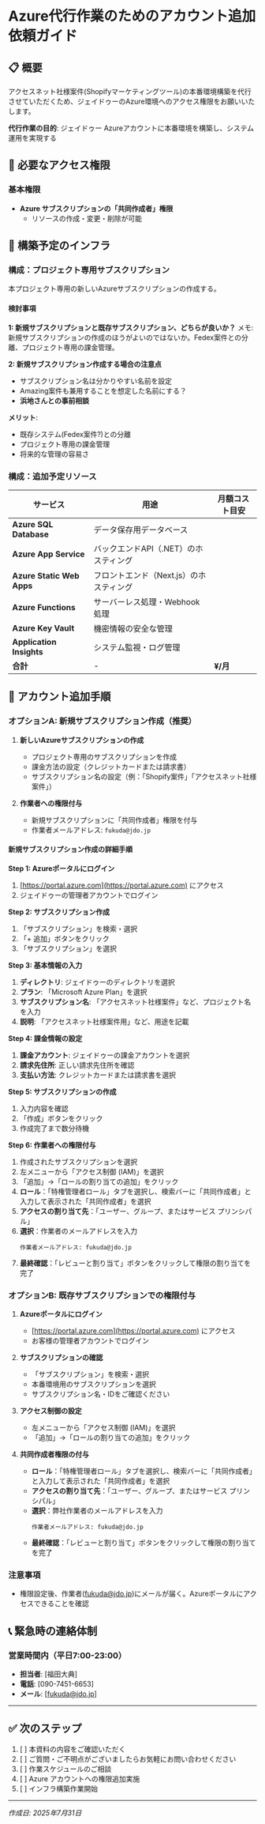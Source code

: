 # Azure代行作業のためのアカウント追加依頼ガイド

## 📋 概要

アクセスネット社様案件(Shopifyマーケティングツール)の本番環境構築を代行させていただくため、ジェイドゥーのAzure環境へのアクセス権限をお願いいたします。

**代行作業の目的**: ジェイドゥー Azureアカウントに本番環境を構築し、システム運用を実現する

## 🔐 必要なアクセス権限

### 基本権限
- **Azure サブスクリプションの「共同作成者」権限**
  - リソースの作成・変更・削除が可能

## 🎯 構築予定のインフラ

### 構成：プロジェクト専用サブスクリプション
本プロジェクト専用の新しいAzureサブスクリプションの作成する。

#### 検討事項

**1: 新規サブスクリプションと既存サブスクリプション、どちらが良いか？**
メモ: 新規サブスクリプションの作成のほうがよいのではないか。Fedex案件との分離、プロジェクト専用の課金管理。

**2: 新規サブスクリプション作成する場合の注意点**
- サブスクリプション名は分かりやすい名前を設定
- Amazing案件も兼用することを想定した名前にする？
- **浜地さんとの事前相談**


**メリット**:
- 既存システム(Fedex案件?)との分離
- プロジェクト専用の課金管理
- 将来的な管理の容易さ

### 構成：追加予定リソース

| サービス | 用途 | 月額コスト目安 |
|----------|------|----------------|
| **Azure SQL Database** | データ保存用データベース |  |
| **Azure App Service** | バックエンドAPI（.NET）のホスティング |  |
| **Azure Static Web Apps** | フロントエンド（Next.js）のホスティング |  |
| **Azure Functions** | サーバーレス処理・Webhook処理 |  |
| **Azure Key Vault** | 機密情報の安全な管理 |  |
| **Application Insights** | システム監視・ログ管理 |  |
| **合計** | - | **¥/月** |


## 👤 アカウント追加手順

### オプションA: 新規サブスクリプション作成（推奨）
1. **新しいAzureサブスクリプションの作成**
   - プロジェクト専用のサブスクリプションを作成
   - 課金方法の設定（クレジットカードまたは請求書）
   - サブスクリプション名の設定（例：「Shopify案件」「アクセスネット社様案件」）

2. **作業者への権限付与**
   - 新規サブスクリプションに「共同作成者」権限を付与
   - 作業者メールアドレス: `fukuda@jdo.jp`

#### 新規サブスクリプション作成の詳細手順

**Step 1: Azureポータルにログイン**
1. [https://portal.azure.com](https://portal.azure.com) にアクセス
2. ジェイドゥーの管理者アカウントでログイン

**Step 2: サブスクリプション作成**
1. 「サブスクリプション」を検索・選択
2. 「+ 追加」ボタンをクリック
3. 「サブスクリプション」を選択

**Step 3: 基本情報の入力**
1. **ディレクトリ**: ジェイドゥーのディレクトリを選択
2. **プラン**: 「Microsoft Azure Plan」を選択
3. **サブスクリプション名**: 「アクセスネット社様案件」など、プロジェクト名を入力　
4. **説明**: 「アクセスネット社様案件用」など、用途を記載

**Step 4: 課金情報の設定**
1. **課金アカウント**: ジェイドゥーの課金アカウントを選択
2. **請求先住所**: 正しい請求先住所を確認
3. **支払い方法**: クレジットカードまたは請求書を選択

**Step 5: サブスクリプションの作成**
1. 入力内容を確認
2. 「作成」ボタンをクリック
3. 作成完了まで数分待機

**Step 6: 作業者への権限付与**
1. 作成されたサブスクリプションを選択
2. 左メニューから「アクセス制御 (IAM)」を選択
3. 「追加」→「ロールの割り当ての追加」をクリック
4. **ロール**：「特権管理者ロール」タブを選択し、検索バーに「共同作成者」と入力して表示された「共同作成者」を選択
5. **アクセスの割り当て先**：「ユーザー、グループ、またはサービス プリンシパル」
6. **選択**：作業者のメールアドレスを入力
   ```
   作業者メールアドレス: fukuda@jdo.jp
   ```
7. **最終確認**：「レビューと割り当て」ボタンをクリックして権限の割り当てを完了

### オプションB: 既存サブスクリプションでの権限付与
1. **Azureポータルにログイン**
   - [https://portal.azure.com](https://portal.azure.com) にアクセス
   - お客様の管理者アカウントでログイン

2. **サブスクリプションの確認**
   - 「サブスクリプション」を検索・選択
   - 本番環境用のサブスクリプションを選択
   - サブスクリプション名・IDをご確認ください

3. **アクセス制御の設定**
   - 左メニューから「アクセス制御 (IAM)」を選択
   - 「追加」→「ロールの割り当ての追加」をクリック

4. **共同作成者権限の付与**
   - **ロール**：「特権管理者ロール」タブを選択し、検索バーに「共同作成者」と入力して表示された「共同作成者」を選択
   - **アクセスの割り当て先**：「ユーザー、グループ、またはサービス プリンシパル」
   - **選択**：弊社作業者のメールアドレスを入力
     ```
     作業者メールアドレス: fukuda@jdo.jp
     ```
   - **最終確認**：「レビューと割り当て」ボタンをクリックして権限の割り当てを完了

### 注意事項

- 権限設定後、作業者(fukuda@jdo.jp)にメールが届く。Azureポータルにアクセスできることを確認

## 📞 緊急時の連絡体制

### 営業時間内（平日7:00-23:00）
- **担当者**: [福田大典]
- **電話**: [090-7451-6653]
- **メール**: [fukuda@jdo.jp]

---

## ✅ 次のステップ

1. [ ] 本資料の内容をご確認いただく
2. [ ] ご質問・ご不明点がございましたらお気軽にお問い合わせください
3. [ ] 作業スケジュールのご相談
4. [ ] Azure アカウントへの権限追加実施
5. [ ] インフラ構築作業開始

---

*作成日: 2025年7月31日*  
